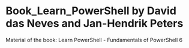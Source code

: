 # Book_Learn_PowerShell by David das Neves and Jan-Hendrik Peters
Material of the book: Learn PowerShell - Fundamentals of PowerShell 6

